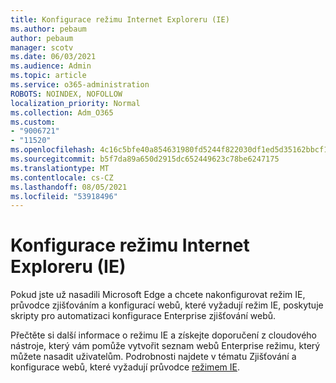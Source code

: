 ```yaml
---
title: Konfigurace režimu Internet Exploreru (IE)
ms.author: pebaum
author: pebaum
manager: scotv
ms.date: 06/03/2021
ms.audience: Admin
ms.topic: article
ms.service: o365-administration
ROBOTS: NOINDEX, NOFOLLOW
localization_priority: Normal
ms.collection: Adm_O365
ms.custom:
- "9006721"
- "11520"
ms.openlocfilehash: 4c16c5bfe40a854631980fd5244f822030df1ed5d35162bbcf19e4e989610ce3
ms.sourcegitcommit: b5f7da89a650d2915dc652449623c78be6247175
ms.translationtype: MT
ms.contentlocale: cs-CZ
ms.lasthandoff: 08/05/2021
ms.locfileid: "53918496"
---
```

# <a name="internet-explorer-ie-mode-configuration"></a>Konfigurace režimu Internet Exploreru (IE)

Pokud jste už nasadili Microsoft Edge a chcete nakonfigurovat režim IE, průvodce zjišťováním a konfigurací webů, které vyžadují režim IE, poskytuje skripty pro automatizaci konfigurace Enterprise zjišťování webů. 

Přečtěte si další informace o režimu IE a získejte doporučení z cloudového nástroje, který vám pomůže vytvořit seznam webů Enterprise režimu, který můžete nasadit uživatelům. Podrobnosti najdete v tématu Zjišťování a konfigurace webů, které vyžadují průvodce [režimem IE](https://admin.microsoft.com/AdminPortal/Home?#/modernonboarding/configureiemode).